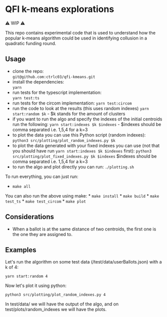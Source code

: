 # QFI k-means explorations

⚠️ WIP ⚠️

This repo contains experimental code that is used to understand how the popular k-means algorithm could be used in identifying collusion in a quadratic funding round.

## Usage

* clone the repo:  
    `git@github.com:ctrlc03/qfi-kmeans.git`
* install the dependencies:  
    `yarn`
* run tests for the typescript implementation:  
    `yarn test:ts`
* run tests for the circom implementation:
    `yarn test:circom`
* run the code to look at the results (this uses random indexes)
    `yarn start:random $k` - $k stands for the amount of clusters
* if you want to run the algo and specify the indexes of the initial centroids run the following:
    `yarn start:indexes $k $indexes` - $indexes should be comma separated i.e. 1,5,4 for a k=3
* to plot the data you can use this Python script (random indexes):
    `python3 src/plotting/plot_random_indexes.py $k`
* to plot the data generated with your fixed indexes you can use (not that you should have run `yarn start:indexes $k $indexes` first):
    `python3 src/plotting/plot_fixed_indexes.py $k $indexes` $indexes should be comma separated i.e. 1,5,4 for a k=3
* to run the algo and plot directly you can run:
    `./plotting.sh`

To run everything, you can just run:

* `make all` 

You can also run the above using make:
    * `make install`
    * `make build`
    * `make test_ts`
    * `make test_circom`
    * `make plot`

## Considerations

* When a ballot is at the same distance of two centroids, the first one is the one they are assigned to. 

## Examples

Let's run the algorithm on some test data (/test/data/userBallots.json) with a k of 4:

`yarn start:random 4`

Now let's plot it using python:

`python3 src/plotting/plot_random_indexes.py 4`

In test/data/ we will have the output of the algo, and on test/plots/random_indexes we will have the plots.